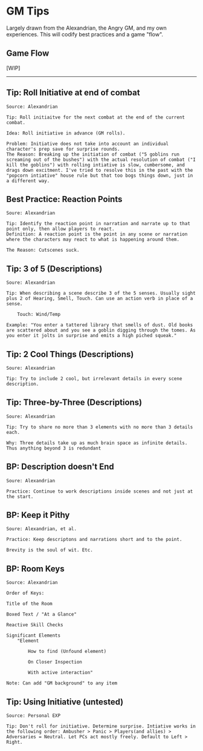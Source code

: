# GM Tips

Largely drawn from the Alexandrian, the Angry GM, and my own experiences. This will codify best practices and a game "flow".

## Game Flow

[WIP]

---

## Tip: Roll Initiative at end of combat

    Source: Alexandrian

    Tip: Roll initiaitve for the next combat at the end of the current combat.

    Idea: Roll initiative in advance (GM rolls).

    Problem: Initiative does not take into account an individual character's prep save for surprise rounds.
    The Reason: Breaking up the initiation of combat ("5 goblins run screaming out of the bushes") with the actual resolution of combat ("I kill the goblins") with rolling intiative is slow, cumbersome, and drags down excitment. I've tried to resolve this in the past with the "popcorn intiative" house rule but that too bogs things down, just in a different way.

## Best Practice: Reaction Points

    Soure: Alexandrian

    Tip: Identify the reaction point in narration and narrate up to that point only, then allow players to react.
    Definition: A reaction point is the point in any scene or narration where the characters may react to what is happening around them.

    The Reason: Cutscenes suck.

## Tip: 3 of 5 (Descriptions)

    Soure: Alexandrian

    Tip: When describing a scene describe 3 of the 5 senses. Usually sight plus 2 of Hearing, Smell, Touch. Can use an action verb in place of a sense.

        Touch: Wind/Temp

    Example: "You enter a tattered library that smells of dust. Old books are scattered about and you see a goblin digging through the tomes. As you enter it jolts in surprise and emits a high piched squeak."

## Tip: 2 Cool Things (Descriptions)

    Soure: Alexandrian

    Tip: Try to include 2 cool, but irrelevant details in every scene description.

## Tip: Three-by-Three (Descriptions)

    Soure: Alexandrian

    Tip: Try to share no more than 3 elements with no more than 3 details each.

    Why: Three details take up as much brain space as infinite details. Thus anything beyond 3 is redundant

## BP: Description doesn't End

    Soure: Alexandrian

    Practice: Continue to work descriptions inside scenes and not just at the start.

## BP: Keep it Pithy

    Soure: Alexandrian, et al.

    Practice: Keep descriptons and narrations short and to the point.

    Brevity is the soul of wit. Etc.

## BP: Room Keys

    Source: Alexandrian

    Order of Keys:

    Title of the Room

    Boxed Text / "At a Glance"

    Reactive Skill Checks

    Significant Elements
        "Element

            How to find (Unfound element)

            On Closer Inspection

            With active interaction"

    Note: Can add "GM background" to any item

## Tip: Using Initiative (untested)

    Source: Personal EXP

    Tip: Don't roll for initiative. Determine surprise. Intiative works in the following order: Ambusher > Panic > Players(and allies) > Adversaries = Neutral. Let PCs act mostly freely. Default to Left > Right.


